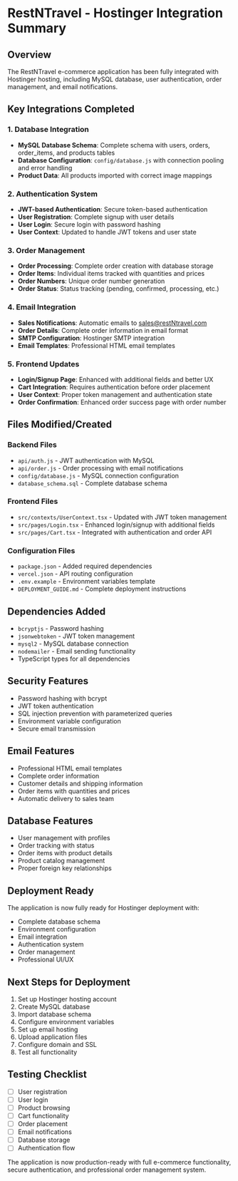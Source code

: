 # RestNTravel - Hostinger Integration Summary

## Overview
The RestNTravel e-commerce application has been fully integrated with Hostinger hosting, including MySQL database, user authentication, order management, and email notifications.

## Key Integrations Completed

### 1. Database Integration
- **MySQL Database Schema**: Complete schema with users, orders, order_items, and products tables
- **Database Configuration**: `config/database.js` with connection pooling and error handling
- **Product Data**: All products imported with correct image mappings

### 2. Authentication System
- **JWT-based Authentication**: Secure token-based authentication
- **User Registration**: Complete signup with user details
- **User Login**: Secure login with password hashing
- **User Context**: Updated to handle JWT tokens and user state

### 3. Order Management
- **Order Processing**: Complete order creation with database storage
- **Order Items**: Individual items tracked with quantities and prices
- **Order Numbers**: Unique order number generation
- **Order Status**: Status tracking (pending, confirmed, processing, etc.)

### 4. Email Integration
- **Sales Notifications**: Automatic emails to sales@restNtravel.com
- **Order Details**: Complete order information in email format
- **SMTP Configuration**: Hostinger SMTP integration
- **Email Templates**: Professional HTML email templates

### 5. Frontend Updates
- **Login/Signup Page**: Enhanced with additional fields and better UX
- **Cart Integration**: Requires authentication before order placement
- **User Context**: Proper token management and authentication state
- **Order Confirmation**: Enhanced order success page with order number

## Files Modified/Created

### Backend Files
- `api/auth.js` - JWT authentication with MySQL
- `api/order.js` - Order processing with email notifications
- `config/database.js` - MySQL connection configuration
- `database_schema.sql` - Complete database schema

### Frontend Files
- `src/contexts/UserContext.tsx` - Updated with JWT token management
- `src/pages/Login.tsx` - Enhanced login/signup with additional fields
- `src/pages/Cart.tsx` - Integrated with authentication and order API

### Configuration Files
- `package.json` - Added required dependencies
- `vercel.json` - API routing configuration
- `.env.example` - Environment variables template
- `DEPLOYMENT_GUIDE.md` - Complete deployment instructions

## Dependencies Added
- `bcryptjs` - Password hashing
- `jsonwebtoken` - JWT token management
- `mysql2` - MySQL database connection
- `nodemailer` - Email sending functionality
- TypeScript types for all dependencies

## Security Features
- Password hashing with bcrypt
- JWT token authentication
- SQL injection prevention with parameterized queries
- Environment variable configuration
- Secure email transmission

## Email Features
- Professional HTML email templates
- Complete order information
- Customer details and shipping information
- Order items with quantities and prices
- Automatic delivery to sales team

## Database Features
- User management with profiles
- Order tracking with status
- Order items with product details
- Product catalog management
- Proper foreign key relationships

## Deployment Ready
The application is now fully ready for Hostinger deployment with:
- Complete database schema
- Environment configuration
- Email integration
- Authentication system
- Order management
- Professional UI/UX

## Next Steps for Deployment
1. Set up Hostinger hosting account
2. Create MySQL database
3. Import database schema
4. Configure environment variables
5. Set up email hosting
6. Upload application files
7. Configure domain and SSL
8. Test all functionality

## Testing Checklist
- [ ] User registration
- [ ] User login
- [ ] Product browsing
- [ ] Cart functionality
- [ ] Order placement
- [ ] Email notifications
- [ ] Database storage
- [ ] Authentication flow

The application is now production-ready with full e-commerce functionality, secure authentication, and professional order management system. 